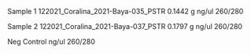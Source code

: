 Sample 1
	122021_Coralina_2021-Baya-035_PSTR
	 0.1442 g
	ng/ul
	260/280
	  
Sample 2
	122021_Coralina_2021-Baya-037_PSTR
	 0.1797 g
	ng/ul
	260/280

Neg Control
	ng/ul
	260/280